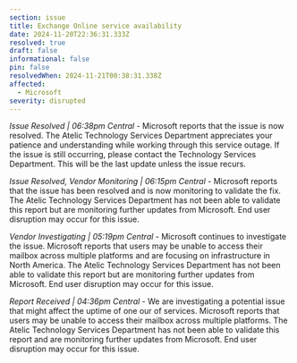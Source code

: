 ```yaml
---
section: issue
title: Exchange Online service availability
date: 2024-11-20T22:36:31.333Z
resolved: true
draft: false
informational: false
pin: false
resolvedWhen: 2024-11-21T00:38:31.338Z
affected:
  - Microsoft
severity: disrupted
---
```

*Issue Resolved | 06:38pm Central* - Microsoft reports that the issue is now resolved. The Atelic Technology Services Department appreciates your patience and understanding while working through this service outage. If the issue is still occurring, please contact the Technology Services Department. This will be the last update unless the issue recurs.

*Issue Resolved, Vendor Monitoring | 06:15pm Central* - Microsoft reports that the issue has been resolved and is now monitoring to validate the fix. The Atelic Technology Services Department has not been able to validate this report but are monitoring further updates from Microsoft. End user disruption may occur for this issue.

*Vendor Investigating | 05:19pm Central* - Microsoft continues to investigate the issue. Microsoft reports that users may be unable to access their mailbox across multiple platforms and are focusing on infrastructure in North America. The Atelic Technology Services Department has not been able to validate this report but are monitoring further updates from Microsoft. End user disruption may occur for this issue.

*Report Received | 04:36pm Central* - We are investigating a potential issue that might affect the uptime of one our of services. Microsoft reports that users may be unable to access their mailbox across multiple platforms. The Atelic Technology Services Department has not been able to validate this report and are monitoring further updates from Microsoft. End user disruption may occur for this issue.